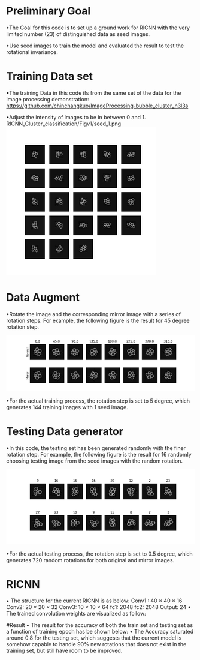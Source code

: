 # Preliminary Goal
•The Goal for this code is to set up a ground work for RICNN with the very limited number (23) of distinguished data as seed images.  

•Use seed images to train the model and evaluated the result to test the rotational invariance.  

# Training Data set
•The training Data in this code ifs from the same set of the data for the image processing demonstration:  https://github.com/chinchangkuo/ImageProcessing-bubble_cluster_n3l3s

•Adjust the intensity of images to be in between 0 and 1.
 RICNN_Cluster_classification/Figv1/seed_1.png 
![Training set](https://raw.githubusercontent.com/chinchangkuo/RICNN_Cluster_classification/master/Figv1/seed_1.png)

# Data Augment

•Rotate the image and the corresponding mirror image with a series of rotation steps. For example, the following figure is the result for 45 degree rotation step.
	
![Data Augment](https://raw.githubusercontent.com/chinchangkuo/RICNN_Cluster_classification/master/Figv1/augment_1.png)	

•For the actual training process, the rotation step is set to 5 degree, which generates 144 training images with 1 seed image.

# Testing Data generator

•In this code, the testing set has been generated randomly with the finer rotation step. For example, the following figure is the result for 16 randomly choosing testing image from the seed images with the random rotation. 

![Data Augment](https://raw.githubusercontent.com/chinchangkuo/RICNN_Cluster_classification/master/Figv1/test_1.png)	

•For the actual testing process, the rotation step is set to 0.5 degree, which generates 720 random rotations for both original and mirror images.

# RICNN 
•	The structure for the current RICNN is as below:
Conv1 : 40 × 40  × 16
Conv2:  20 × 20 × 32
Conv3: 10 × 10 × 64
fc1: 2048
fc2: 2048
Output: 24 
•	The trained convolution weights are visualized as follow:

#Result
•	The result for the accuracy of both the train set and testing set as a function of training epoch has be shown below:
•	The Accuracy saturated around 0.8 for the testing set, which suggests that the current model is somehow capable to handle 90% new  rotations that does not exist in the training set, but still have room to be improved.

